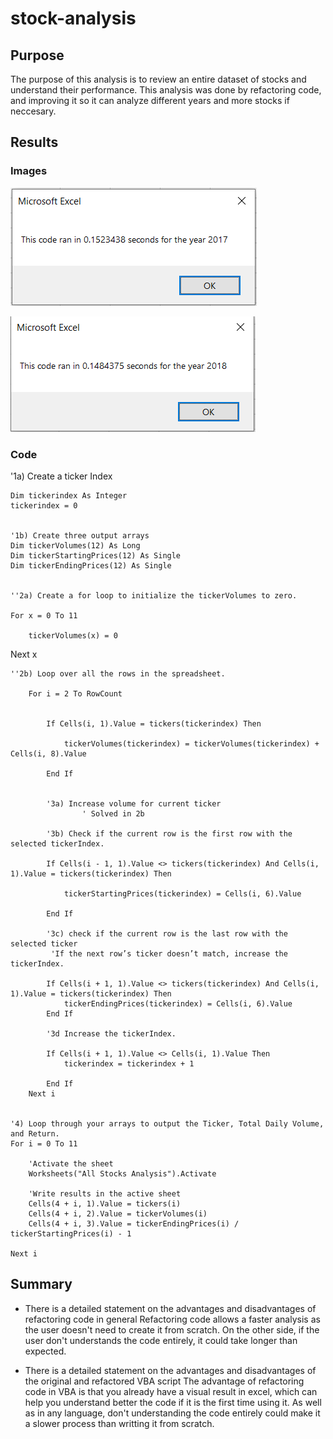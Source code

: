 # stock-analysis

## Purpose
The purpose of this analysis is to review an entire dataset of stocks and understand their performance. This analysis was done by refactoring code, and improving it so it can analyze different years and more stocks if neccesary.


## Results

### Images

![2017](https://github.com/bernardinoe/stock-analysis/blob/main/Resources/VBA_Challenge_2017.png)

![2018](https://github.com/bernardinoe/stock-analysis/blob/main/Resources/VBA_Challenge_2018.png)

### Code

   '1a) Create a ticker Index
    
    Dim tickerindex As Integer
    tickerindex = 0
    

    '1b) Create three output arrays
    Dim tickerVolumes(12) As Long
    Dim tickerStartingPrices(12) As Single
    Dim tickerEndingPrices(12) As Single
    
    
    ''2a) Create a for loop to initialize the tickerVolumes to zero.
    
    For x = 0 To 11
    
        tickerVolumes(x) = 0
        
   Next x
        
    ''2b) Loop over all the rows in the spreadsheet.
    
        For i = 2 To RowCount
            
        
            If Cells(i, 1).Value = tickers(tickerindex) Then
            
                tickerVolumes(tickerindex) = tickerVolumes(tickerindex) + Cells(i, 8).Value
                
            End If
            
            
            '3a) Increase volume for current ticker
                    ' Solved in 2b
            
            '3b) Check if the current row is the first row with the selected tickerIndex.
                
            If Cells(i - 1, 1).Value <> tickers(tickerindex) And Cells(i, 1).Value = tickers(tickerindex) Then
            
                tickerStartingPrices(tickerindex) = Cells(i, 6).Value
    
            End If
                
            '3c) check if the current row is the last row with the selected ticker
             'If the next row’s ticker doesn’t match, increase the tickerIndex.
                
            If Cells(i + 1, 1).Value <> tickers(tickerindex) And Cells(i, 1).Value = tickers(tickerindex) Then
                tickerEndingPrices(tickerindex) = Cells(i, 6).Value
            End If
    
            '3d Increase the tickerIndex.
                
            If Cells(i + 1, 1).Value <> Cells(i, 1).Value Then            
                tickerindex = tickerindex + 1

            End If
        Next i
    
    
    '4) Loop through your arrays to output the Ticker, Total Daily Volume, and Return.
    For i = 0 To 11
        
        'Activate the sheet
        Worksheets("All Stocks Analysis").Activate
                              
        'Write results in the active sheet
        Cells(4 + i, 1).Value = tickers(i)
        Cells(4 + i, 2).Value = tickerVolumes(i)
        Cells(4 + i, 3).Value = tickerEndingPrices(i) / tickerStartingPrices(i) - 1
        
    Next i

## Summary

- There is a detailed statement on the advantages and disadvantages of refactoring code in general
Refactoring code allows a faster analysis as the user doesn't need to create it from scratch. On the other side, if the user don't understands the code entirely, it could take longer than expected.

- There is a detailed statement on the advantages and disadvantages of the original and refactored VBA script
The advantage of refactoring code in VBA is that you already have a visual result in excel, which can help you understand better the code if it is the first time using it. As well as in any language, don't understanding the code entirely could make it a slower process than writting it from scratch.